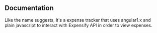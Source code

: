 Documentation
-------------

Like the name suggests, it's a expense tracker that uses angular1.x and plain javascript to interact with Expensify API in order
to view expenses.
